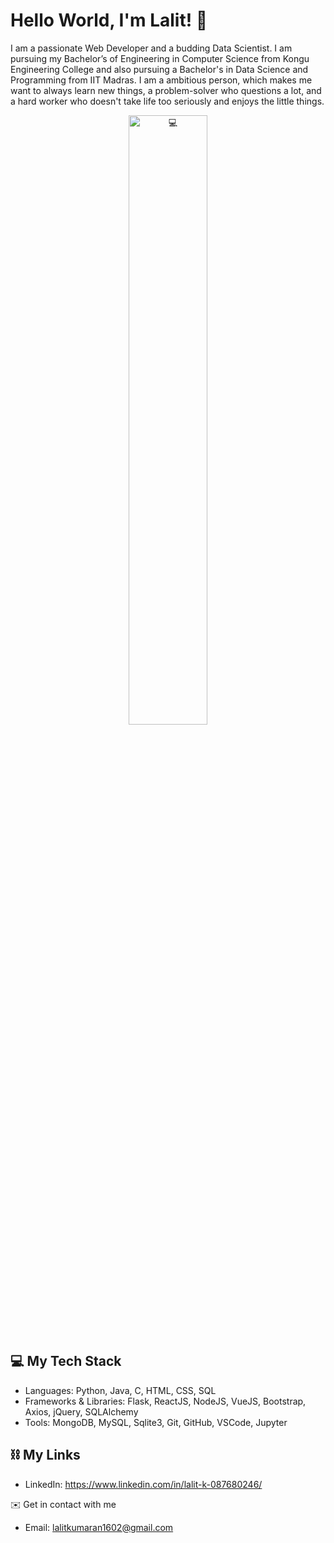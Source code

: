 
<!--
**LalitKumaran/LalitKumaran** is a ✨ _special_ ✨ repository because its `README.md` (this file) appears on your GitHub profile.

Here are some ideas to get you started:

- 🔭 I’m currently doing my Bachelor's in Computer Science in Kongu Engineering College ...
- 🌱 I’m currently learning VueJs ...
- 👯 I’m looking to collaborate on ...
- 🤔 I’m looking for help with ...
- 💬 Ask me about ...
- 📫 How to reach me: ...
- 😄 Pronouns: ...
- ⚡ Fun fact: ...
* Portfolio: https://nicolewallace.vercel.app/
-->

# Hello World, I'm Lalit! 👋 

I am a passionate Web Developer and a budding Data Scientist. I am pursuing my Bachelor’s of Engineering in Computer Science from Kongu Engineering College and also pursuing a Bachelor's in Data Science and Programming from IIT Madras. I am a ambitious person, which makes me want to always learn new things, a problem-solver who questions a lot, and a hard worker who doesn't take life too seriously and enjoys the little things.

<p align="center">
<img 
     src='./' 
     alt='💻'
     width='50%'
     style='margin: 0 auto'
/>
</p>

## 💻 My Tech Stack<br>

* Languages: Python, Java, C, HTML, CSS, SQL
* Frameworks & Libraries: Flask, ReactJS, NodeJS, VueJS, Bootstrap, Axios, jQuery, SQLAlchemy 
* Tools:  MongoDB, MySQL, Sqlite3, Git, GitHub, VSCode, Jupyter 


## ⛓ My Links
* LinkedIn: https://www.linkedin.com/in/lalit-k-087680246/

✉️ Get in contact with me 
* Email: lalitkumaran1602@gmail.com
